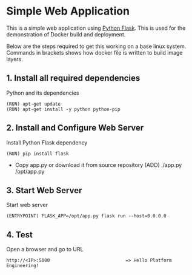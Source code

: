 # Simple Web Application

This is a simple web application using [Python Flask](http://flask.pocoo.org/). This is used for the demonstration of Docker build and deployment.
  
Below are the steps required to get this working on a base linux system. Commands in brackets shows how docker file is written to build image layers. 
   
## 1. Install all required dependencies
  
Python and its dependencies

    (RUN) apt-get update 
    (RUN) apt-get install -y python python-pip
   
## 2. Install and Configure Web Server

Install Python Flask dependency

    (RUN) pip install flask

- Copy app.py or download it from source repository
    (ADD) ./app.py /opt/app.py

## 3. Start Web Server

Start web server

    (ENTRYPOINT) FLASK_APP=/opt/app.py flask run --host=0.0.0.0
    
## 4. Test

Open a browser and go to URL

    http://<IP>:5000                            => Hello Platform Engineering!
